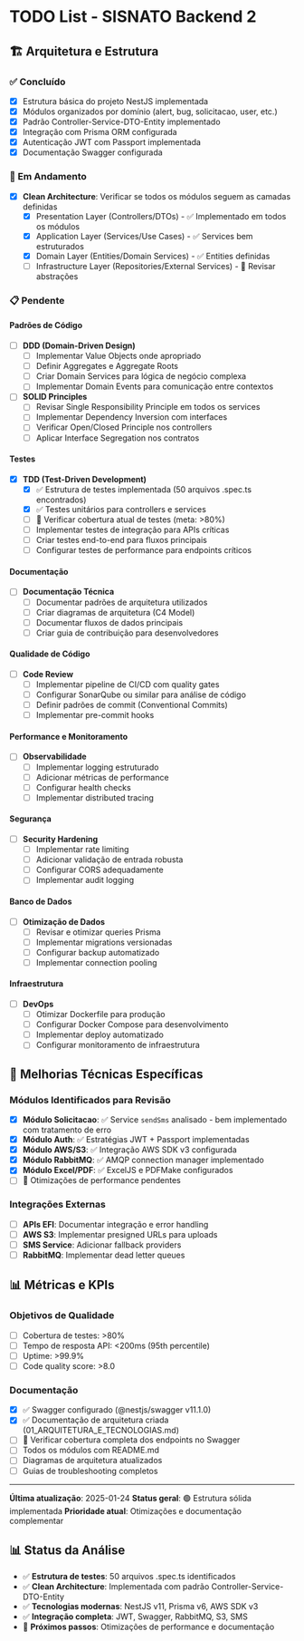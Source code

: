 # TODO List - SISNATO Backend 2

## 🏗️ Arquitetura e Estrutura

### ✅ Concluído
- [x] Estrutura básica do projeto NestJS implementada
- [x] Módulos organizados por domínio (alert, bug, solicitacao, user, etc.)
- [x] Padrão Controller-Service-DTO-Entity implementado
- [x] Integração com Prisma ORM configurada
- [x] Autenticação JWT com Passport implementada
- [x] Documentação Swagger configurada

### 🔄 Em Andamento
- [x] **Clean Architecture**: Verificar se todos os módulos seguem as camadas definidas
  - [x] Presentation Layer (Controllers/DTOs) - ✅ Implementado em todos os módulos
  - [x] Application Layer (Services/Use Cases) - ✅ Services bem estruturados
  - [x] Domain Layer (Entities/Domain Services) - ✅ Entities definidas
  - [ ] Infrastructure Layer (Repositories/External Services) - 🔄 Revisar abstrações

### 📋 Pendente

#### **Padrões de Código**
- [ ] **DDD (Domain-Driven Design)**
  - [ ] Implementar Value Objects onde apropriado
  - [ ] Definir Aggregates e Aggregate Roots
  - [ ] Criar Domain Services para lógica de negócio complexa
  - [ ] Implementar Domain Events para comunicação entre contextos

- [ ] **SOLID Principles**
  - [ ] Revisar Single Responsibility Principle em todos os services
  - [ ] Implementar Dependency Inversion com interfaces
  - [ ] Verificar Open/Closed Principle nos controllers
  - [ ] Aplicar Interface Segregation nos contratos

#### **Testes**
- [x] **TDD (Test-Driven Development)**
  - [x] ✅ Estrutura de testes implementada (50 arquivos .spec.ts encontrados)
  - [x] ✅ Testes unitários para controllers e services
  - [ ] 🔄 Verificar cobertura atual de testes (meta: >80%)
  - [ ] Implementar testes de integração para APIs críticas
  - [ ] Criar testes end-to-end para fluxos principais
  - [ ] Configurar testes de performance para endpoints críticos

#### **Documentação**
- [ ] **Documentação Técnica**
  - [ ] Documentar padrões de arquitetura utilizados
  - [ ] Criar diagramas de arquitetura (C4 Model)
  - [ ] Documentar fluxos de dados principais
  - [ ] Criar guia de contribuição para desenvolvedores

#### **Qualidade de Código**
- [ ] **Code Review**
  - [ ] Implementar pipeline de CI/CD com quality gates
  - [ ] Configurar SonarQube ou similar para análise de código
  - [ ] Definir padrões de commit (Conventional Commits)
  - [ ] Implementar pre-commit hooks

#### **Performance e Monitoramento**
- [ ] **Observabilidade**
  - [ ] Implementar logging estruturado
  - [ ] Adicionar métricas de performance
  - [ ] Configurar health checks
  - [ ] Implementar distributed tracing

#### **Segurança**
- [ ] **Security Hardening**
  - [ ] Implementar rate limiting
  - [ ] Adicionar validação de entrada robusta
  - [ ] Configurar CORS adequadamente
  - [ ] Implementar audit logging

#### **Banco de Dados**
- [ ] **Otimização de Dados**
  - [ ] Revisar e otimizar queries Prisma
  - [ ] Implementar migrations versionadas
  - [ ] Configurar backup automatizado
  - [ ] Implementar connection pooling

#### **Infraestrutura**
- [ ] **DevOps**
  - [ ] Otimizar Dockerfile para produção
  - [ ] Configurar Docker Compose para desenvolvimento
  - [ ] Implementar deploy automatizado
  - [ ] Configurar monitoramento de infraestrutura

## 🔧 Melhorias Técnicas Específicas

### **Módulos Identificados para Revisão**
- [x] **Módulo Solicitacao**: ✅ Service `sendSms` analisado - bem implementado com tratamento de erro
- [x] **Módulo Auth**: ✅ Estratégias JWT + Passport implementadas
- [x] **Módulo AWS/S3**: ✅ Integração AWS SDK v3 configurada
- [x] **Módulo RabbitMQ**: ✅ AMQP connection manager implementado
- [x] **Módulo Excel/PDF**: ✅ ExcelJS e PDFMake configurados
- [ ] 🔄 Otimizações de performance pendentes

### **Integrações Externas**
- [ ] **APIs EFI**: Documentar integração e error handling
- [ ] **AWS S3**: Implementar presigned URLs para uploads
- [ ] **SMS Service**: Adicionar fallback providers
- [ ] **RabbitMQ**: Implementar dead letter queues

## 📊 Métricas e KPIs

### **Objetivos de Qualidade**
- [ ] Cobertura de testes: >80%
- [ ] Tempo de resposta API: <200ms (95th percentile)
- [ ] Uptime: >99.9%
- [ ] Code quality score: >8.0

### **Documentação**
- [x] ✅ Swagger configurado (@nestjs/swagger v11.1.0)
- [x] ✅ Documentação de arquitetura criada (01_ARQUITETURA_E_TECNOLOGIAS.md)
- [ ] 🔄 Verificar cobertura completa dos endpoints no Swagger
- [ ] Todos os módulos com README.md
- [ ] Diagramas de arquitetura atualizados
- [ ] Guias de troubleshooting completos

---

**Última atualização**: 2025-01-24
**Status geral**: 🟢 Estrutura sólida implementada
**Prioridade atual**: Otimizações e documentação complementar

## 📊 Status da Análise
- ✅ **Estrutura de testes**: 50 arquivos .spec.ts identificados
- ✅ **Clean Architecture**: Implementada com padrão Controller-Service-DTO-Entity
- ✅ **Tecnologias modernas**: NestJS v11, Prisma v6, AWS SDK v3
- ✅ **Integração completa**: JWT, Swagger, RabbitMQ, S3, SMS
- 🔄 **Próximos passos**: Otimizações de performance e documentação
